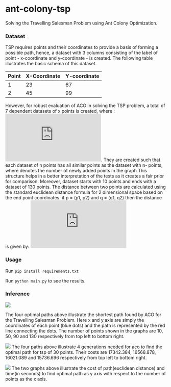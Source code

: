 # ant-colony-tsp
Solving the Travelling Salesman Problem using Ant Colony Optimization.

### Dataset
TSP requires points and their coordinates to provide a basis of forming a possible path, hence, a dataset with 3 columns consisting of the label of point - x-coordinate and y-coordinate - is created. The following table illustrates the basic schema of this dataset.

| Point | X-Coordinate | Y-coordinate|
|-------|--------------|-------------|
|1      | 23           | 67          |
|2      |45            | 99          |

However, for robust evaluation of ACO in solving the TSP problem, a total of 7 dependent datasets of x points is created, where : ![](https://latex.codecogs.com/gif.latex?x%20%5Cin%20%5C%7B%2010n%20%3A%20n%5Cin%202k&plus;1%2C%20where%20%5C%20k%20%5Cin%20%5C%7B0%2C%202%2C%20..6%5C%7D%20%5C%7D).  They are created such that each dataset of n points has all similar points as the dataset with n- points, where  denotes the number of newly added points in the graph This structure helps in a better interpretation of the tests as it creates a fair prior for comparison. Moreover, dataset starts with 10 points and ends with a dataset of 130 points. 
The distance between two points are calculated using the standard euclidean distance formula for 2 dimensional space based on the end point coordinates. if p = (p1, p2) and q = (q1, q2) then the distance is given by: ![](https://latex.codecogs.com/gif.latex?d%28p%2C%20q%29%20%3D%20%5Csqrt%7B%28q_%7B1%7D-%20p_%7B1%7D%29%5E2%20&plus;%20%28q_%7B2%7D-%20p_%7B2%7D%29%5E2%7D)

### Usage
Run `pip install requirements.txt`

Run `python main.py` to see the results.

### Inference 
![](https://github.com/10-zin/acotsp/blob/master/shortest_path_graphs/path_graphs.png)

The four optimal  paths above illustrate the shortest path found by ACO for the Travelling Salesman Problem. Here x and y axis are simply the coordinates of each point (blue dots) and the path is represented by the red line connecting the dots. The number of points shown in the graphs are 10, 50, 90 and 130 respectively from top left to bottom right.

![](https://github.com/10-zin/acotsp/blob/master/generational_graphs/gen-graphs.jpg)
The four paths above illustrate 4 generations needed for aco to find the optimal path for tsp of 30 points. Their costs are 17342.384, 16568.878, 16021.089 and 15736.696 respectively from top left to bottom right.

![](https://github.com/10-zin/acotsp/blob/master/misc_graphs/cost-time.jpg)
The two graphs above illustrate the cost of path(euclidean distance) and time(in seconds) to find optimal path as y axis with respect to the number of points as the x axis.
